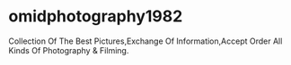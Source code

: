 # omidphotography1982
Collection Of The Best Pictures,Exchange Of Information,Accept Order All Kinds Of Photography &amp; Filming. 
